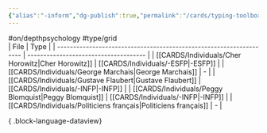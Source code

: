 ```yaml
---
{"alias":"-inform","dg-publish":true,"permalink":"/cards/typing-toolbox/informative/","dgPassFrontmatter":true,"noteIcon":"1","created":"2023-04-03T15:14:33.409+02:00","updated":"2023-05-28T12:46:37.551+02:00"}
---
```


#on/depthpsychology #type/grid  
| File                                                                | Type                                  |
| ------------------------------------------------------------------- | ------------------------------------- |
| [[CARDS/Individuals/Cher Horowitz\|Cher Horowitz]]               | [[CARDS/Individuals/-ESFP\|-ESFP]] |
| [[CARDS/Individuals/George Marchais\|George Marchais]]           | \-                                    |
| [[CARDS/Individuals/Gustave Flaubert\|Gustave Flaubert]]         | [[CARDS/Individuals/-INFP\|-INFP]] |
| [[CARDS/Individuals/Peggy Blomquist\|Peggy Blomquist]]           | [[CARDS/Individuals/-INFP\|-INFP]] |
| [[CARDS/Individuals/Politiciens français\|Politiciens français]] | \-                                    |

{ .block-language-dataview}
